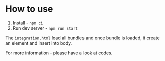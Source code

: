 <!-- # wallet-web-integration-app

This is a demo application which demonstrate how to create an app as **web component**, so that it can be integrated in any application irrespective of framework or tech being used. 

The context of this app is more to polygon wallet integration. -->

# How to use

1. Install - `npm ci`
2. Run dev server - `npm run start`

The `integration.html` load all bundles and once bundle is loaded, it create an element and insert into body.

For more information - please have a look at codes.